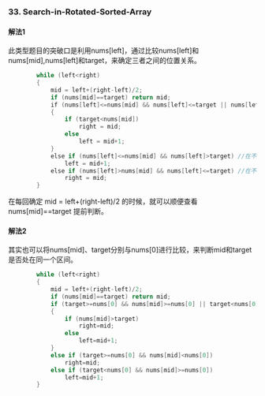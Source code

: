 ### 33. Search-in-Rotated-Sorted-Array
#### 解法1
此类型题目的突破口是利用nums[left]，通过比较nums[left]和nums[mid],nums[left]和target，来确定三者之间的位置关系。
```cpp
        while (left<right)
        {
            mid = left+(right-left)/2;            
            if (nums[mid]==target) return mid;            
            if (nums[left]<=nums[mid] && nums[left]<=target || nums[left]>nums[mid] && nums[left]>target) //在同一个区段
            {
                if (target<nums[mid])
                    right = mid;
                else
                    left = mid+1;
            }
            else if (nums[left]<=nums[mid] && nums[left]>target) //在不同区段
                left = mid+1;
            else if (nums[left]>nums[mid] && nums[left]<=target) //在不同区段   
                right = mid;                
        }
```
在每回确定 mid = left+(right-left)/2 的时候，就可以顺便查看 nums[mid]==target 提前判断。

#### 解法2
其实也可以将nums[mid]、target分别与nums[0]进行比较，来判断mid和target是否处在同一个区间。
```cpp
        while (left<right)
        {
            mid = left+(right-left)/2;
            if (nums[mid]==target) return mid;            
            if (target>=nums[0] && nums[mid]>=nums[0] || target<nums[0] && nums[mid]<nums[0])
            {
                if (nums[mid]>target)
                    right=mid;
                else
                    left=mid+1;
            }
            else if (target>=nums[0] && nums[mid]<nums[0])
                right=mid;
            else if (target<nums[0] && nums[mid]>=nums[0])
                left=mid+1;
        }
```        
